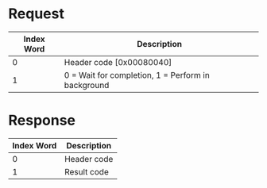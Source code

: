 # Request

| Index Word | Description                                        |
|------------|----------------------------------------------------|
| 0          | Header code \[0x00080040\]                         |
| 1          | 0 = Wait for completion, 1 = Perform in background |

# Response

| Index Word | Description |
|------------|-------------|
| 0          | Header code |
| 1          | Result code |
